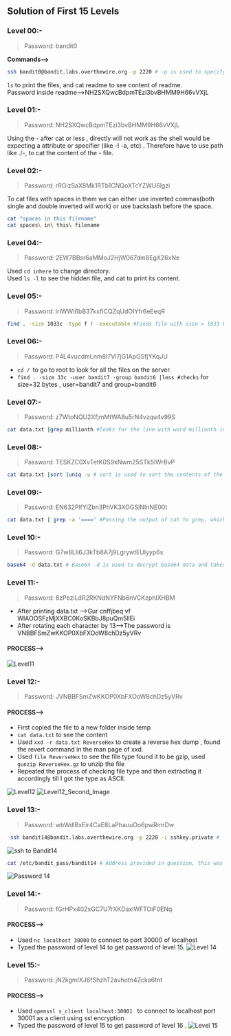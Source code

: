 ## Solution of First 15 Levels

### Level 00:-
>Password: bandit0  

__Commands-->__
```bash
ssh bandit0@bandit.labs.overthewire.org -p 2220 # -p is used to specify port .
```
`ls` to print the files, and cat readme to see content of readme.  
Password inside readme-->NH2SXQwcBdpmTEzi3bvBHMM9H66vVXjL


### Level 01:-
>Password: NH2SXQwcBdpmTEzi3bvBHMM9H66vVXjL  

Using the - after cat or less , directly will not work as the shell would be expecting a attribute or specifier (like -l -a, etc) .
Therefore have to use  path like ./-, to cat the content of the - file.

### Level 02:-
>Password: rRGizSaX8Mk1RTb1CNQoXTcYZWU6lgzi

To cat files with spaces in them we can either use inverted commas(both single and double inverted will work) or use backslash before the space.
```bash
cat "spaces in this filename"
cat spaces\ in\ this\ filename
```

### Level 04:-

>Password: 2EW7BBsr6aMMoJ2HjW067dm8EgX26xNe

Used `cd inhere` to change directory.  
Used `ls -l` to see the hidden file, and cat to print its content.


### Level 05:-
>Password: lrIWWI6bB37kxfiCQZqUdOIYfr6eEeqR

```bash
find . -size 1033c -type f ! -executable #Finds file with size = 1033 bytes(c stands for bytes) , type is file, ! is not and -executable checks for if file is executable or not.
```

### Level 06:-
>Password: P4L4vucdmLnm8I7Vl7jG1ApGSfjYKqJU

+ `cd / `to go to root to look for all the files on the server.
+ `find . -size 33c -user bandit7 -group bandit6 |less #checks` for size=32 bytes , user=bandit7 and group=bandit6

### Level 07:-
>Password: z7WtoNQU2XfjmMtWA8u5rN4vzqu4v99S
```bash
cat data.txt |grep millionth #looks for the line with word millionth in it.
```

### Level 08:-
>Password: TESKZC0XvTetK0S9xNwm25STk5iWrBvP
```bash
cat data.txt |sort |uniq -u # sort is used to sort the contents of the file,thus making the output have the duplicate elements next to each other, uniq -u prints only non-duplicate values.
```

### Level 09:-
>Password: EN632PlfYiZbn3PhVK3XOGSlNInNE00t

```bash
cat data.txt | grep -a '====' #Passing the output of cat to grep, which searches for equal to in data.txt(added = till I could see the flag)
```

### Level 10:-
>Password: G7w8LIi6J3kTb8A7j9LgrywtEUlyyp6s
```bash
base64 -d data.txt # Base64 -d is used to decrypt base64 data and takes a file as input.
```

### Level 11:-
>Password: 6zPeziLdR2RKNdNYFNb6nVCKzphlXHBM

+ After printing data.txt -->Gur cnffjbeq vf WIAOOSFzMjXXBC0KoSKBbJ8puQm5lIEi
+ After rotating each character by 13-->The password is VNBBFSmZwKKOP0XbFXOoW8chDz5yVRv

#### PROCESS-->
![Level11](./Level_11.png)

### Level 12:- 
>Password: JVNBBFSmZwKKOP0XbFXOoW8chDz5yVRv
#### PROCESS-->
+ First copied the file to a new folder inside temp
+ `cat data.txt` to see the content
+ Used `xxd -r data.txt ReverseHex` to create a reverse hex dump , found the revert command in the man page of xxd.
+ Used `file ReverseHex` to see the file type found it to be gzip, used `gunzip ReverseHex.gz` to unzip the file
+ Repeated the process of checking file type and then extracting it accordingly till I got the type as ASCII.

![Level12](./Level_12_Process.png)
![Level12_Second_Image](./Level-12_Process_2.png)


### Level 13:- 
>Password: wbWdlBxEir4CaE8LaPhauuOo6pwRmrDw

```bash
 ssh bandit14@bandit.labs.overthewire.org -p 2220 -i sshkey.private # -i is used to specify the private key file to use.
```
![ssh to Bandit14](./Level-13_Logging_to_bandit14.png)

```bash
cat /etc/bandit_pass/bandit14 # Address provided in question, this was the file that contained password
```

![Password 14](./Level-13_Password_for_14.png)


### Level 14:- 
>Password: fGrHPx402xGC7U7rXKDaxiWFTOiF0ENq

#### PROCESS-->
+ Used `nc localhost 30000` to connect to port 30000 of localhost
+ Typed the password of level 14 to get password of level 15.
![Level 14](./Level-14_Process.png)


### Level 15:- 
>Password: jN2kgmIXJ6fShzhT2avhotn4Zcka6tnt

#### PROCESS-->

+ Used `openssl s_client localhost:30001 ` to connect to localhost port 30001 as a client using ssl encryption
+ Typed the password of level 15 to get password of level 16
.
![Level 15](./Level_15_Process.png)


